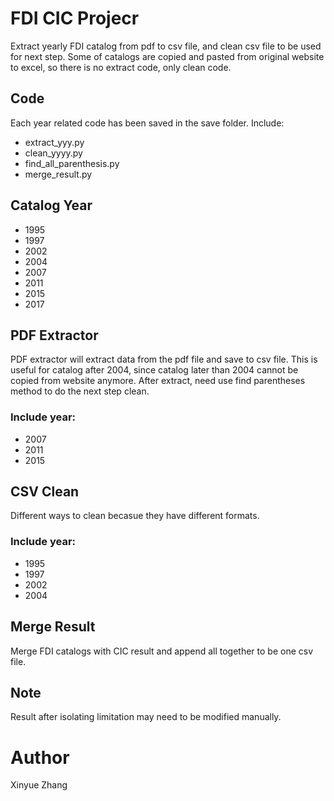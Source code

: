# FDI CIC Projecr

Extract yearly FDI catalog from pdf to csv file, and clean csv file to be used for next step. Some of catalogs are copied and pasted from original website to excel, so there is no extract code, only clean code.

## Code
Each year related code has been saved in the save folder.
Include:

- extract_yyy.py
- clean_yyyy.py
- find_all_parenthesis.py
- merge_result.py

## Catalog Year
- 1995
- 1997
- 2002
- 2004
- 2007
- 2011
- 2015
- 2017

## PDF Extractor
PDF extractor will extract data from the pdf file and save to csv file. This is useful for catalog after 2004, since catalog later than 2004 cannot be copied from website anymore. After extract, need use find parentheses method to do the next step clean.
### Include year:
- 2007
- 2011
- 2015

## CSV Clean
 Different ways to clean becasue they have different formats.
### Include year:
- 1995
- 1997
- 2002
- 2004

## Merge Result
 Merge FDI catalogs with CIC result and append all together to be one csv file. 
 
## Note
Result after isolating limitation may need to be modified manually.

# Author
Xinyue Zhang

